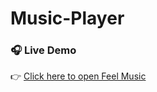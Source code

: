 # Music-Player
### 🎧 Live Demo  
👉 [Click here to open Feel Music](https://MARRISASISRINIVAS.github.io/music-player/)
